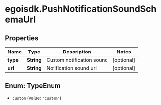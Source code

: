 # egoisdk.PushNotificationSoundSchemaUrl

## Properties

Name | Type | Description | Notes
------------ | ------------- | ------------- | -------------
**type** | **String** | Custom notification sound | [optional] 
**url** | **String** | Notification sound url | [optional] 



## Enum: TypeEnum


* `custom` (value: `"custom"`)




